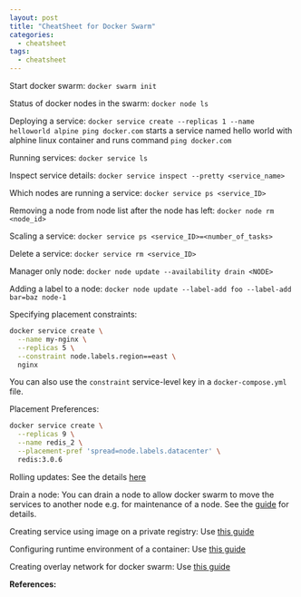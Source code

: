 ```yaml
---
layout: post
title: "CheatSheet for Docker Swarm"
categories:
  - cheatsheet
tags:
  - cheatsheet
---
```


Start docker swarm: `docker swarm init`

Status of docker nodes in the swarm: `docker node ls`

Deploying a service: `docker service create --replicas 1 --name helloworld alpine ping docker.com` starts a service named hello world with alphine linux container and runs command `ping docker.com`

Running services: `docker service ls`

Inspect service details: `docker service inspect --pretty <service_name>`

Which nodes are running a service: `docker service ps <service_ID>`

Removing a node from node list after the node has left: `docker node rm <node_id>`

Scaling a service: `docker service ps <service_ID>=<number_of_tasks>`

Delete a service: `docker service rm <service_ID>`

Manager only node: `docker node update --availability drain <NODE>`

Adding a label to a node: `docker node update --label-add foo --label-add bar=baz node-1`

Specifying placement constraints:
```bash
docker service create \
  --name my-nginx \
  --replicas 5 \
  --constraint node.labels.region==east \
  nginx
```
You can also use the `constraint` service-level key in a `docker-compose.yml` file.

Placement Preferences:
```bash
docker service create \
  --replicas 9 \
  --name redis_2 \
  --placement-pref 'spread=node.labels.datacenter' \
  redis:3.0.6
```

Rolling updates: See the details [here](https://docs.docker.com/engine/swarm/swarm-tutorial/rolling-update/)

Drain a node: You can drain a node to allow docker swarm to move the services to another node e.g. for maintenance of a node. See the [guide](https://docs.docker.com/engine/swarm/swarm-tutorial/drain-node/) for details.

Creating service using image on a private registry: Use [this guide](https://docs.docker.com/engine/swarm/#create-a-service-using-an-image-on-a-private-registry)

Configuring runtime environment of a container: Use [this guide](https://docs.docker.com/engine/swarm/#configure-the-runtime-environment)

Creating overlay network for docker swarm: Use [this guide](https://docs.docker.com/engine/swarm/#connect-the-service-to-an-overlay-network)

**References:**

